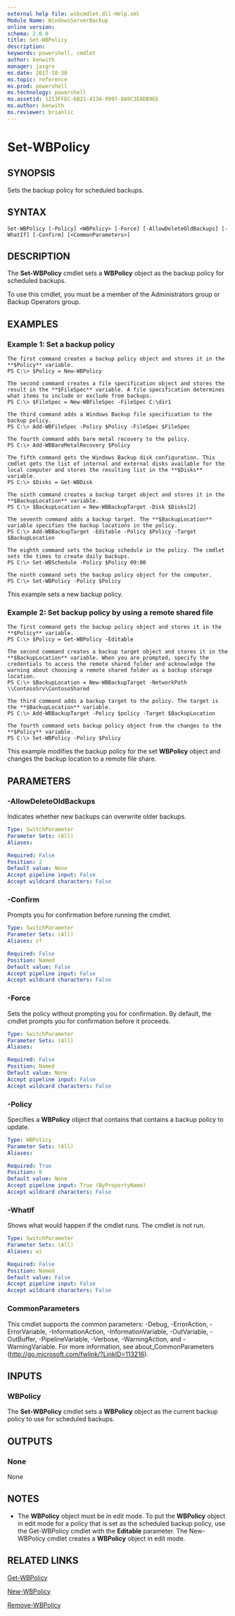 ```yaml
---
external help file: wsbcmdlet.dll-Help.xml
Module Name: WindowsServerBackup
online version: 
schema: 2.0.0
title: Set-WBPolicy
description: 
keywords: powershell, cmdlet
author: kenwith
manager: jasgro
ms.date: 2017-10-30
ms.topic: reference
ms.prod: powershell
ms.technology: powershell
ms.assetid: 1213FFEC-6B21-4134-9997-8A9C3EADB9EE
ms.author: kenwith
ms.reviewer: brianlic
---
```


# Set-WBPolicy

## SYNOPSIS
Sets the backup policy for scheduled backups.

## SYNTAX

```
Set-WBPolicy [-Policy] <WBPolicy> [-Force] [-AllowDeleteOldBackups] [-WhatIf] [-Confirm] [<CommonParameters>]
```

## DESCRIPTION
The **Set-WBPolicy** cmdlet sets a **WBPolicy** object as the backup policy for scheduled backups.

To use this cmdlet, you must be a member of the Administrators group or Backup Operators group.

## EXAMPLES

### Example 1: Set a backup policy
```
The first command creates a backup policy object and stores it in the **$Policy** variable.
PS C:\> $Policy = New-WBPolicy

The second command creates a file specification object and stores the result in the **$FileSpec** variable. A file specification determines what items to include or exclude from backups.
PS C:\> $FileSpec = New-WBFileSpec -FileSpec C:\dir1

The third command adds a Windows Backup file specification to the backup policy.
PS C:\> Add-WBFileSpec -Policy $Policy -FileSpec $FileSpec

The fourth command adds bare metal recovery to the policy.
PS C:\> Add-WBBareMetalRecovery $Policy

The fifth command gets the Windows Backup disk configuration. This cmdlet gets the list of internal and external disks available for the local computer and stores the resulting list in the **$Disks** variable.
PS C:\> $Disks = Get-WBDisk

The sixth command creates a backup target object and stores it in the **$BackupLocation** variable.
PS C:\> $BackupLocation = New-WBBackupTarget -Disk $Disks[2]

The seventh command adds a backup target. The **$BackupLocation** variable specifies the backup locations in the policy.
PS C:\> Add-WBBackupTarget -Editable -Policy $Policy -Target $BackupLocation 

The eighth command sets the backup schedule in the policy. The cmdlet sets the times to create daily backups.
PS C:\> Set-WBSchedule -Policy $Policy 09:00

The ninth command sets the backup policy object for the computer.
PS C:\> Set-WBPolicy -Policy $Policy
```

This example sets a new backup policy.

### Example 2: Set backup policy by using a remote shared file
```
The first command gets the backup policy object and stores it in the **$Policy** variable.
PS C:\> $Policy = Get-WBPolicy -Editable

The second command creates a backup target object and stores it in the **$BackupLocation** variable. When you are prompted, specify the credentials to access the remote shared folder and acknowledge the warning about choosing a remote shared folder as a backup storage location.
PS C:\> $BackupLocation = New-WBBackupTarget -NetworkPath \\ContosoSrv\ContosoShared

The third command adds a backup target to the policy. The target is the **$BackupLocation** variable.
PS C:\> Add-WBBackupTarget -Policy $policy -Target $BackupLocation 

The fourth command sets backup policy object from the changes to the **$Policy** variable.
PS C:\> Set-WBPolicy -Policy $Policy
```

This example modifies the backup policy for the set **WBPolicy** object and changes the backup location to a remote file share.

## PARAMETERS

### -AllowDeleteOldBackups
Indicates whether new backups can overwrite older backups.

```yaml
Type: SwitchParameter
Parameter Sets: (All)
Aliases: 

Required: False
Position: 2
Default value: None
Accept pipeline input: False
Accept wildcard characters: False
```

### -Confirm
Prompts you for confirmation before running the cmdlet.

```yaml
Type: SwitchParameter
Parameter Sets: (All)
Aliases: cf

Required: False
Position: Named
Default value: False
Accept pipeline input: False
Accept wildcard characters: False
```

### -Force
Sets the policy without prompting you for confirmation.
By default, the cmdlet prompts you for confirmation before it proceeds.

```yaml
Type: SwitchParameter
Parameter Sets: (All)
Aliases: 

Required: False
Position: Named
Default value: None
Accept pipeline input: False
Accept wildcard characters: False
```

### -Policy
Specifies a **WBPolicy** object that contains that contains a backup policy to update.

```yaml
Type: WBPolicy
Parameter Sets: (All)
Aliases: 

Required: True
Position: 0
Default value: None
Accept pipeline input: True (ByPropertyName)
Accept wildcard characters: False
```

### -WhatIf
Shows what would happen if the cmdlet runs.
The cmdlet is not run.

```yaml
Type: SwitchParameter
Parameter Sets: (All)
Aliases: wi

Required: False
Position: Named
Default value: False
Accept pipeline input: False
Accept wildcard characters: False
```

### CommonParameters
This cmdlet supports the common parameters: -Debug, -ErrorAction, -ErrorVariable, -InformationAction, -InformationVariable, -OutVariable, -OutBuffer, -PipelineVariable, -Verbose, -WarningAction, and -WarningVariable. For more information, see about_CommonParameters (http://go.microsoft.com/fwlink/?LinkID=113216).

## INPUTS

### WBPolicy
The **Set-WBPolicy** cmdlet sets a **WBPolicy** object as the current backup policy to use for scheduled backups.

## OUTPUTS

### None
None

## NOTES
* The **WBPolicy** object must be in edit mode. To put the **WBPolicy** object in edit mode for a policy that is set as the scheduled backup policy, use the Get-WBPolicy cmdlet with the **Editable** parameter. The New-WBPolicy cmdlet creates a **WBPolicy** object in edit mode.

## RELATED LINKS

[Get-WBPolicy](./Get-WBPolicy.md)

[New-WBPolicy](./New-WBPolicy.md)

[Remove-WBPolicy](./Remove-WBPolicy.md)
